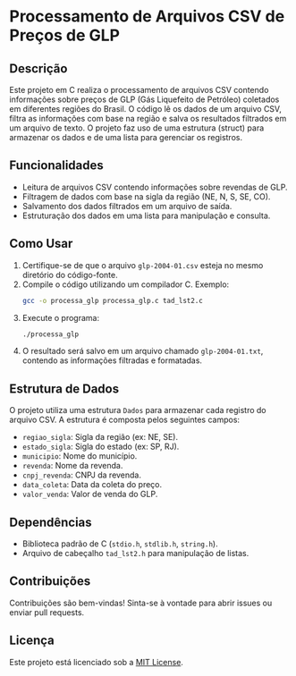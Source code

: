 # Processamento de Arquivos CSV de Preços de GLP

## Descrição
Este projeto em C realiza o processamento de arquivos CSV contendo informações sobre preços de GLP (Gás Liquefeito de Petróleo) coletados em diferentes regiões do Brasil. O código lê os dados de um arquivo CSV, filtra as informações com base na região e salva os resultados filtrados em um arquivo de texto. O projeto faz uso de uma estrutura (struct) para armazenar os dados e de uma lista para gerenciar os registros.

## Funcionalidades
- Leitura de arquivos CSV contendo informações sobre revendas de GLP.
- Filtragem de dados com base na sigla da região (NE, N, S, SE, CO).
- Salvamento dos dados filtrados em um arquivo de saída.
- Estruturação dos dados em uma lista para manipulação e consulta.

## Como Usar
1. Certifique-se de que o arquivo `glp-2004-01.csv` esteja no mesmo diretório do código-fonte.
2. Compile o código utilizando um compilador C. Exemplo:
   ```bash
   gcc -o processa_glp processa_glp.c tad_lst2.c
   ```
3. Execute o programa:
   ```bash
   ./processa_glp
   ```
4. O resultado será salvo em um arquivo chamado `glp-2004-01.txt`, contendo as informações filtradas e formatadas.

## Estrutura de Dados
O projeto utiliza uma estrutura `Dados` para armazenar cada registro do arquivo CSV. A estrutura é composta pelos seguintes campos:
- `regiao_sigla`: Sigla da região (ex: NE, SE).
- `estado_sigla`: Sigla do estado (ex: SP, RJ).
- `municipio`: Nome do município.
- `revenda`: Nome da revenda.
- `cnpj_revenda`: CNPJ da revenda.
- `data_coleta`: Data da coleta do preço.
- `valor_venda`: Valor de venda do GLP.

## Dependências
- Biblioteca padrão de C (`stdio.h`, `stdlib.h`, `string.h`).
- Arquivo de cabeçalho `tad_lst2.h` para manipulação de listas.

## Contribuições
Contribuições são bem-vindas! Sinta-se à vontade para abrir issues ou enviar pull requests.

## Licença
Este projeto está licenciado sob a [MIT License](LICENSE).

